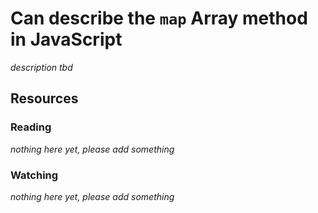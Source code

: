 # Can describe the `map` Array method in JavaScript
_description tbd_
## Resources
### Reading
_nothing here yet, please add something_
### Watching
_nothing here yet, please add something_
